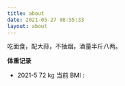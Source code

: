 ```yaml
---
title: about
date: 2021-05-27 08:55:33
layout: about
---
```

吃面食，配大蒜，不抽烟，酒量半斤八两。

**体重记录**
- 2021-5  <span id="weight" > 72    </span>kg 当前      BMI :**<span id="bmi"> </span>**    <span id="bmi-category"></span>
